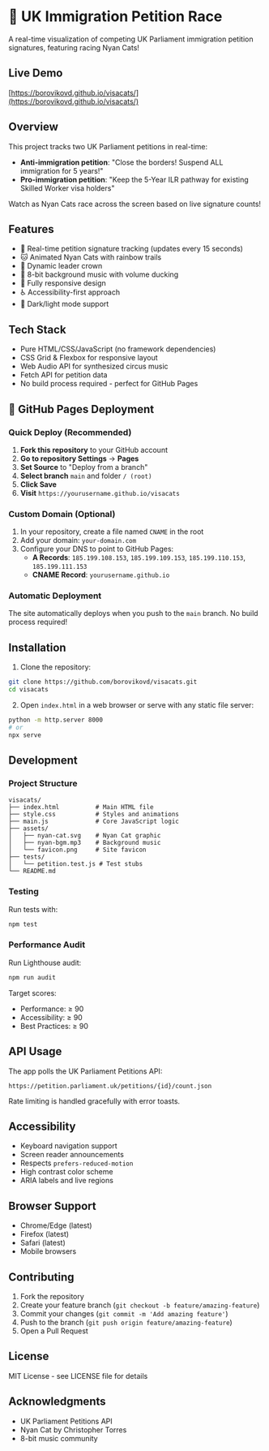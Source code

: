 # 🌈 UK Immigration Petition Race

A real-time visualization of competing UK Parliament immigration petition signatures, featuring racing Nyan Cats!

## Live Demo

[https://borovikovd.github.io/visacats/](https://borovikovd.github.io/visacats/)

## Overview

This project tracks two UK Parliament petitions in real-time:
- **Anti-immigration petition**: "Close the borders! Suspend ALL immigration for 5 years!"
- **Pro-immigration petition**: "Keep the 5-Year ILR pathway for existing Skilled Worker visa holders"

Watch as Nyan Cats race across the screen based on live signature counts!

## Features

- 🏁 Real-time petition signature tracking (updates every 15 seconds)
- 🐱 Animated Nyan Cats with rainbow trails
- 👑 Dynamic leader crown
- 🎵 8-bit background music with volume ducking
- 📱 Fully responsive design
- ♿ Accessibility-first approach
- 🌙 Dark/light mode support

## Tech Stack

- Pure HTML/CSS/JavaScript (no framework dependencies)
- CSS Grid & Flexbox for responsive layout
- Web Audio API for synthesized circus music
- Fetch API for petition data
- No build process required - perfect for GitHub Pages

## 🚀 GitHub Pages Deployment

### Quick Deploy (Recommended)

1. **Fork this repository** to your GitHub account
2. **Go to repository Settings** → **Pages**
3. **Set Source** to "Deploy from a branch"
4. **Select branch** `main` and folder `/ (root)`
5. **Click Save**
6. **Visit** `https://yourusername.github.io/visacats`

### Custom Domain (Optional)

1. In your repository, create a file named `CNAME` in the root
2. Add your domain: `your-domain.com`
3. Configure your DNS to point to GitHub Pages:
   - **A Records**: `185.199.108.153`, `185.199.109.153`, `185.199.110.153`, `185.199.111.153`
   - **CNAME Record**: `yourusername.github.io`

### Automatic Deployment

The site automatically deploys when you push to the `main` branch. No build process required!

## Installation

1. Clone the repository:
```bash
git clone https://github.com/borovikovd/visacats.git
cd visacats
```

2. Open `index.html` in a web browser or serve with any static file server:
```bash
python -m http.server 8000
# or
npx serve
```

## Development

### Project Structure
```
visacats/
├── index.html          # Main HTML file
├── style.css           # Styles and animations
├── main.js             # Core JavaScript logic
├── assets/
│   ├── nyan-cat.svg    # Nyan Cat graphic
│   ├── nyan-bgm.mp3    # Background music
│   └── favicon.png     # Site favicon
├── tests/
│   └── petition.test.js # Test stubs
└── README.md
```

### Testing

Run tests with:
```bash
npm test
```

### Performance Audit

Run Lighthouse audit:
```bash
npm run audit
```

Target scores:
- Performance: ≥ 90
- Accessibility: ≥ 90
- Best Practices: ≥ 90

## API Usage

The app polls the UK Parliament Petitions API:
```
https://petition.parliament.uk/petitions/{id}/count.json
```

Rate limiting is handled gracefully with error toasts.

## Accessibility

- Keyboard navigation support
- Screen reader announcements
- Respects `prefers-reduced-motion`
- High contrast color scheme
- ARIA labels and live regions

## Browser Support

- Chrome/Edge (latest)
- Firefox (latest)
- Safari (latest)
- Mobile browsers

## Contributing

1. Fork the repository
2. Create your feature branch (`git checkout -b feature/amazing-feature`)
3. Commit your changes (`git commit -m 'Add amazing feature'`)
4. Push to the branch (`git push origin feature/amazing-feature`)
5. Open a Pull Request

## License

MIT License - see LICENSE file for details

## Acknowledgments

- UK Parliament Petitions API
- Nyan Cat by Christopher Torres
- 8-bit music community